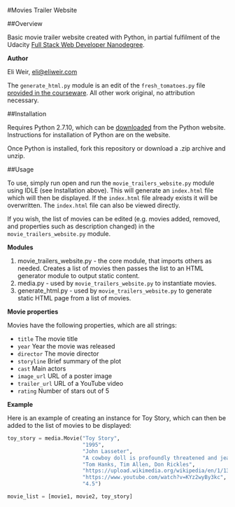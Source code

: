 #Movies Trailer Website

##Overview

Basic movie trailer website created with Python, in partial fulfilment of the Udacity [Full Stack Web Developer Nanodegree](https://www.udacity.com/course/nd004).

**Author**

Eli Weir, eli@eliweir.com

The `generate_html.py` module is an edit of the `fresh_tomatoes.py` file  [provided in the courseware](https://github.com/adarsh0806/ud036_StarterCode/blob/master/fresh_tomatoes.py). All other work original, no attribution necessary.

##Installation

Requires Python 2.7.10, which can be [downloaded](https://www.python.org/downloads/release/python-2710/) from the Python website. Instructions for installation of Python are on the website.

Once Python is installed, fork this repository or download a .zip archive and unzip.

##Usage

To use, simply run open and run the `movie_trailers_website.py` module using IDLE (see Installation above). This will generate an `index.html` file which will then be displayed. If the `index.html` file already exists it will be overwritten. The `index.html` file can also be viewed directly.

If you wish, the list of movies can be edited (e.g. movies added, removed, and properties such as description changed) in the `movie_trailers_website.py` module.

**Modules**

1. movie_trailers_website.py - the core module, that imports others as needed. Creates a list of movies then passes the list to an HTML generator module to output static content.
2. media.py - used by `movie_trailers_website.py` to instantiate movies.
3. generate_html.py - used by `movie_trailers_website.py` to generate static HTML page from a list of movies.

**Movie properties**

Movies have the following properties, which are all strings:
- `title` The movie title
- `year` Year the movie was released
- `director` The movie director
- `storyline` Brief summary of the plot
- `cast` Main actors
- `image_url` URL of a poster image
- `trailer_url` URL of a YouTube video
- `rating` Number of stars out of 5

**Example**

Here is an example of creating an instance for Toy Story, which can then be added to the list of movies to be displayed:

```python
toy_story = media.Movie("Toy Story",
                        "1995",
                        "John Lasseter",
                        "A cowboy doll is profoundly threatened and jealous when a new spaceman figure supplants him as top toy in a boy's room.",
                        "Tom Hanks, Tim Allen, Don Rickles",
                        "https://upload.wikimedia.org/wikipedia/en/1/13/Toy_Story.jpg",
                        "https://www.youtube.com/watch?v=KYz2wyBy3kc",
                        "4.5")

movie_list = [movie1, movie2, toy_story]
```
